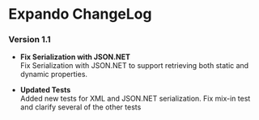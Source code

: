 # Expando ChangeLog


### Version 1.1

* **Fix Serialization with JSON.NET**<br/>
Fix Serialization with JSON.NET to support retrieving both static and dynamic properties.

* **Updated Tests**<br/>
Added new tests for XML and JSON.NET serialization. Fix mix-in test and clarify several of the other tests 

